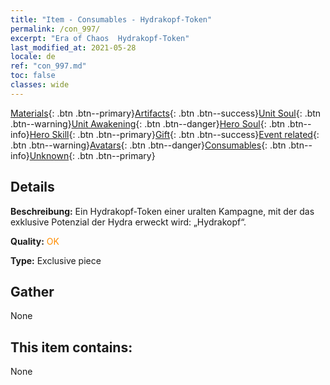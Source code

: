 ```yaml
---
title: "Item - Consumables - Hydrakopf-Token"
permalink: /con_997/
excerpt: "Era of Chaos  Hydrakopf-Token"
last_modified_at: 2021-05-28
locale: de
ref: "con_997.md"
toc: false
classes: wide
---
```

 [Materials](/ItemsDE/){: .btn .btn--primary}[Artifacts](/ItemsDE/Artifacts/){: .btn .btn--success}[Unit Soul](/ItemsDE/UnitSoul/){: .btn .btn--warning}[Unit Awakening](/ItemsDE/UnitAwakening/){: .btn .btn--danger}[Hero Soul](/ItemsDE/HeroSoul/){: .btn .btn--info}[Hero Skill](/ItemsDE/HeroSkill/){: .btn .btn--primary}[Gift](/ItemsDE/Gift/){: .btn .btn--success}[Event related](/ItemsDE/Events/){: .btn .btn--warning}[Avatars](/ItemsDE/Avatars/){: .btn .btn--danger}[Consumables](/ItemsDE/Consumables/){: .btn .btn--info}[Unknown](/ItemsDE/Unknown/){: .btn .btn--primary}

## Details
 **Beschreibung:** Ein Hydrakopf-Token einer uralten Kampagne, mit der das exklusive Potenzial der Hydra erweckt wird: „Hydrakopf“.

 **Quality:** <span style="color: #FF8C00">OK</span>

 **Type:** Exclusive piece

## Gather

  None

## This item contains:

  None


